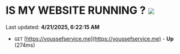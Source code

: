 # IS MY WEBSITE RUNNING ? [![](https://img.shields.io/static/v1?label=Sponsor&message=%E2%9D%A4&logo=GitHub&color=%23fe8e86)](https://github.com/sponsors/Youssef-Lehmam)

Last updated: **4/21/2025, 6:22:15 AM**

- `GET` [https://youssefservice.me](https://youssefservice.me) - **Up** (274ms)
